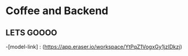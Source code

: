 # Coffee and Backend

## LETS GOOOO

-[model-link] : (https://app.eraser.io/workspace/YtPqZ1VogxGy1jzIDkzj)
